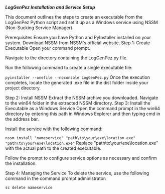 ***LogGenPez Installation and Service Setup***


This document outlines the steps to create an executable from the LogGenPez Python script and set it up as a Windows service using NSSM (Non-Sucking Service Manager).

Prerequisites
Ensure you have Python and PyInstaller installed on your system.
Download NSSM from NSSM's official website.
Step 1: Create Executable
Open your command prompt.

Navigate to the directory containing the LogGenPez.py file.

Run the following command to create a single executable file:


```pyinstaller --onefile --noconsole LogGenPez.py```
Once the execution completes, locate the generated .exe file in the dist folder inside your project directory.

Step 2: Install NSSM
Extract the NSSM archive you downloaded.
Navigate to the win64 folder in the extracted NSSM directory.
Step 3: Install the Executable as a Windows Service
Open the command prompt in the win64 directory by entering this path in Windows Explorer and then typing cmd in the address bar.

Install the service with the following command:

```nssm install "nameservice" "path\to\your\exe\location.exe" "path\to\your\exe\location.exe"```
Replace "path\to\your\exe\location.exe" with the actual path to the created executable.

Follow the prompt to configure service options as necessary and confirm the installation.

Step 4: Managing the Service
To delete the service, use the following command in the command prompt administrator:

```sc delete nameservice```
